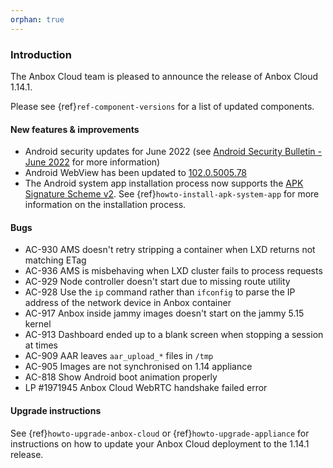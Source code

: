 ```yaml
---
orphan: true
---
```

### Introduction

The Anbox Cloud team is pleased to announce the release of Anbox Cloud 1.14.1.

Please see {ref}`ref-component-versions` for a list of updated components.

#### New features & improvements

* Android security updates for June 2022 (see [Android Security Bulletin - June 2022](https://source.android.com/security/bulletin/2022-06-01) for more information)
* Android WebView has been updated to [102.0.5005.78](https://chromereleases.googleblog.com/2022/05/chrome-for-android-update_28.html)
* The Android system app installation process now supports the [APK Signature Scheme v2](https://source.android.com/security/apksigning/v2). See {ref}`howto-install-apk-system-app` for more information on the installation process.

#### Bugs

* AC-930 AMS doesn't retry stripping a container when LXD returns not matching ETag
* AC-936 AMS is misbehaving when LXD cluster fails to process requests
* AC-929 Node controller doesn't start due to missing route utility
* AC-928 Use the `ip` command rather than `ifconfig` to parse the IP address of the network device in Anbox container
* AC-917 Anbox inside jammy images doesn't start on the jammy 5.15 kernel
* AC-913 Dashboard ended up to a blank screen when stopping a session at times
* AC-909 AAR leaves `aar_upload_*` files in `/tmp`
* AC-905 Images are not synchronised on 1.14 appliance
* AC-818 Show Android boot animation properly
* LP #1971945 Anbox Cloud WebRTC handshake failed error

#### Upgrade instructions

See {ref}`howto-upgrade-anbox-cloud` or {ref}`howto-upgrade-appliance` for instructions on how to update your Anbox Cloud deployment to the 1.14.1 release.
